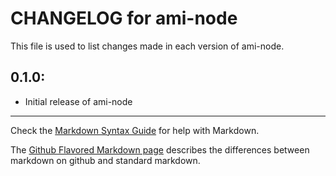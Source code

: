 # CHANGELOG for ami-node

This file is used to list changes made in each version of ami-node.

## 0.1.0:

* Initial release of ami-node

- - - 
Check the [Markdown Syntax Guide](http://daringfireball.net/projects/markdown/syntax) for help with Markdown.

The [Github Flavored Markdown page](http://github.github.com/github-flavored-markdown/) describes the differences between markdown on github and standard markdown.
